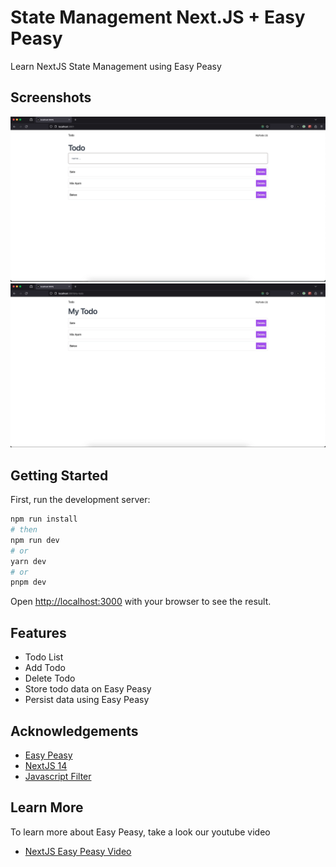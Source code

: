 # State Management Next.JS + Easy Peasy

Learn NextJS State Management using Easy Peasy

## Screenshots

![App Screenshot](./public/1.webp)
![App Screenshot](./public/2.webp)

## Getting Started

First, run the development server:

```bash
npm run install
# then
npm run dev
# or
yarn dev
# or
pnpm dev
```

Open [http://localhost:3000](http://localhost:3000) with your browser to see the result.


## Features

- Todo List
- Add Todo
- Delete Todo
- Store todo data on Easy Peasy
- Persist data using Easy Peasy


## Acknowledgements

 - [Easy Peasy](https://easy-peasy-v4.vercel.app)
 - [NextJS 14](https://nextjs.org)
 - [Javascript Filter](https://developer.mozilla.org/en-US/docs/Web/JavaScript/Reference/Global_Objects/Array/filter)


## Learn More

To learn more about Easy Peasy, take a look our youtube video

- [NextJS Easy Peasy Video](https://youtu.be/aoiFiT6txV4)
